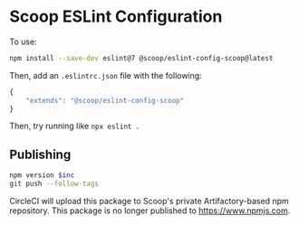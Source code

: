 # Scoop ESLint Configuration

To use:

```sh  
npm install --save-dev eslint@7 @scoop/eslint-config-scoop@latest
```

Then, add an `.eslintrc.json` file with the following:

```js
{
    "extends": "@scoop/eslint-config-scoop"
}
```

Then, try running like `npx eslint .`

## Publishing

```sh
npm version $inc
git push --follow-tags
```

CircleCI will upload this package to Scoop's private Artifactory-based npm repository. This package is no longer published to https://www.npmjs.com. 
